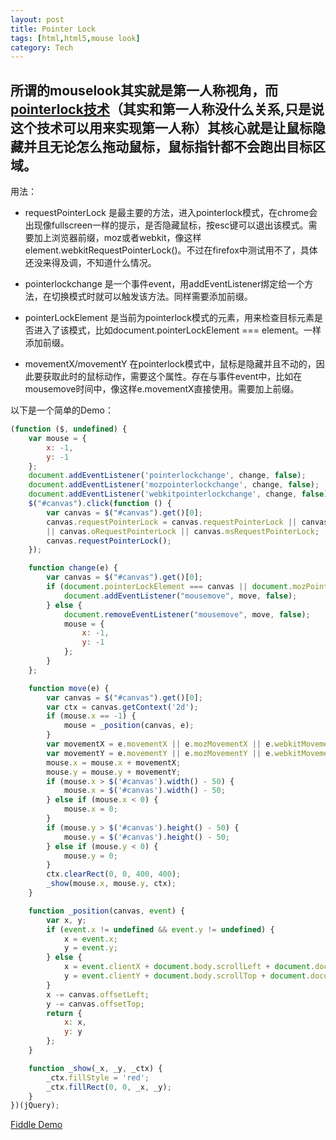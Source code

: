 ```yaml
---
layout: post
title: Pointer Lock
tags: [html,html5,mouse look]
category: Tech
---
```


## 所谓的mouselook其实就是第一人称视角，而[pointerlock技术](http://www.w3.org/TR/pointerlock/ "pointerlock技术")（其实和第一人称没什么关系,只是说这个技术可以用来实现第一人称）其核心就是让鼠标隐藏并且无论怎么拖动鼠标，鼠标指针都不会跑出目标区域。

用法：

* requestPointerLock 是最主要的方法，进入pointerlock模式，在chrome会出现像fullscreen一样的提示，是否隐藏鼠标，按esc键可以退出该模式。需要加上浏览器前缀，moz或者webkit，像这样element.webkitRequestPointerLock()。不过在firefox中测试用不了，具体还没来得及调，不知道什么情况。

* pointerlockchange 是一个事件event，用addEventListener绑定给一个方法，在切换模式时就可以触发该方法。同样需要添加前缀。

* pointerLockElement 是当前为pointerlock模式的元素，用来检查目标元素是否进入了该模式，比如document.pointerLockElement === element。一样添加前缀。

* movementX/movementY 在pointerlock模式中，鼠标是隐藏并且不动的，因此要获取此时的鼠标动作，需要这个属性。存在与事件event中，比如在mousemove时间中，像这样e.movementX直接使用。需要加上前缀。

以下是一个简单的Demo：

```javascript
(function ($, undefined) {
    var mouse = {
        x: -1,
        y: -1
    };
    document.addEventListener('pointerlockchange', change, false);
    document.addEventListener('mozpointerlockchange', change, false);
    document.addEventListener('webkitpointerlockchange', change, false);
    $("#canvas").click(function () {
        var canvas = $("#canvas").get()[0];
        canvas.requestPointerLock = canvas.requestPointerLock || canvas.mozRequestPointerLock || canvas.webkitRequestPointerLock 
        || canvas.oRequestPointerLock || canvas.msRequestPointerLock;
        canvas.requestPointerLock();
    });

    function change(e) {
        var canvas = $("#canvas").get()[0];
        if (document.pointerLockElement === canvas || document.mozPointerLockElement === canvas || document.webkitPointerLockElement === canvas) {
            document.addEventListener("mousemove", move, false);
        } else {
            document.removeEventListener("mousemove", move, false);
            mouse = {
                x: -1,
                y: -1
            };
        }
    };

    function move(e) {
        var canvas = $("#canvas").get()[0];
        var ctx = canvas.getContext('2d');
        if (mouse.x == -1) {
            mouse = _position(canvas, e);
        }
        var movementX = e.movementX || e.mozMovementX || e.webkitMovementX || 0;
        var movementY = e.movementY || e.mozMovementY || e.webkitMovementY || 0;
        mouse.x = mouse.x + movementX;
        mouse.y = mouse.y + movementY;
        if (mouse.x > $('#canvas').width() - 50) {
            mouse.x = $('#canvas').width() - 50;
        } else if (mouse.x < 0) {
            mouse.x = 0;
        }
        if (mouse.y > $('#canvas').height() - 50) {
            mouse.y = $('#canvas').height() - 50;
        } else if (mouse.y < 0) {
            mouse.y = 0;
        }
        ctx.clearRect(0, 0, 400, 400);
        _show(mouse.x, mouse.y, ctx);
    }

    function _position(canvas, event) {
        var x, y;
        if (event.x != undefined && event.y != undefined) {
            x = event.x;
            y = event.y;
        } else {
            x = event.clientX + document.body.scrollLeft + document.documentElement.scrollLeft;
            y = event.clientY + document.body.scrollTop + document.documentElement.scrollTop;
        }
        x -= canvas.offsetLeft;
        y -= canvas.offsetTop;
        return {
            x: x,
            y: y
        };
    }

    function _show(_x, _y, _ctx) {
        _ctx.fillStyle = 'red';
        _ctx.fillRect(0, 0, _x, _y);
    }
})(jQuery);
```

[Fiddle Demo](http://jsfiddle.net/tyrantchiong/NUTt8/2/ "Fiddle Demo")
